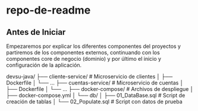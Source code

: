 # repo-de-readme


## Antes de Iniciar

Empezaremos por explicar los diferentes componentes del proyectos y partiremos de los componentes externos, continuando con los componentes core de negocio (dominio) y por último el inicio y configuración de la aplicación.

devsu-java/
├── cliente-service/            # Microservicio de clientes
│   ├── Dockerfile
│   └── ...
├── cuentas-service/           # Microservicio de cuentas
│   ├── Dockerfile
│   └── ...
├── docker-compose/            # Archivos de despliegue
│   ├── docker-compose.yml
│   └── db/
│       ├── 01_DataBase.sql    # Script de creación de tablas
│       └── 02_Populate.sql    # Script con datos de prueba
